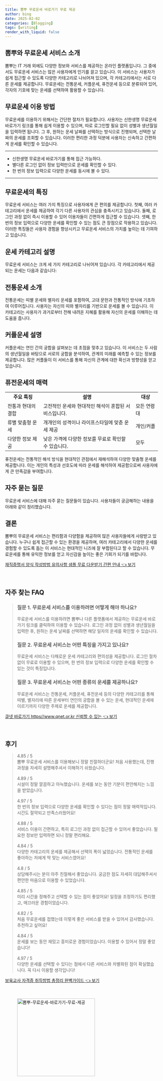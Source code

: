 ```yaml
---
title: 뽐뿌 무료운세 바로가기 무료 제공
author: bing
date: 2025-02-02
categories: [Blogging]
tags: [writing]
render_with_liquid: false
---
```



<h2 id='뽐뿌와 무료운세 서비스 소개'>뽐뿌와 무료운세 서비스 소개</h2>

<p>뽐뿌는 IT 거래 외에도 다양한 정보와 서비스를 제공하는 온라인 플랫폼입니다. 그 중에서도 무료운세 서비스는 많은 사용자에게 인기를 끌고 있습니다. 이 서비스는 사용자가 쉽게 접근할 수 있도록 다양한 카테고리로 나뉘어져 있으며, 각 카테고리에서는 서로 다른 운세를 제공합니다. 무료운세는 전통운세, 커플운세, 퓨전운세 등으로 분류되어 있어, 각자의 기호에 맞는 운세를 선택하여 활용할 수 있습니다.</p>

<h2 id='무료운세 이용 방법'>무료운세 이용 방법</h2>

<p>무료운세를 이용하기 위해서는 간단한 절차가 필요합니다. 사용자는 신한생명 무료운세 바로가기 링크를 통해 쉽게 이용할 수 있으며, 따로 로그인할 필요 없이 성별과 생년월일을 입력하면 됩니다. 그 후, 원하는 운세 날짜를 선택하는 방식으로 진행되며, 선택한 날짜의 운세를 조회할 수 있습니다. 이러한 편리한 과정 덕분에 사용자는 신속하고 간편하게 운세를 확인할 수 있습니다.</p>

<hr />

<ul>
    <li>신한생명 무료운세 바로가기를 통해 접근 가능하다.</li>
    <li>별다른 로그인 없이 정보 입력만으로 운세를 확인할 수 있다.</li>
    <li>한 번의 정보 입력으로 다양한 운세를 동시에 볼 수 있다.</li>
</ul>

<hr />

<h2 id='무료운세의 특징'>무료운세의 특징</h2>

<p>무료운세 서비스는 여러 가지 특징으로 사용자에게 큰 편의를 제공합니다. 첫째, 여러 카테고리에서 운세를 제공하여 각기 다른 사용자의 관심을 충족시키고 있습니다. 둘째, 로그인 과정 없이 즉시 이용할 수 있어 이용자들이 간편하게 접근할 수 있습니다. 셋째, 한 번의 정보 입력으로 다양한 운세를 확인할 수 있는 점도 큰 장점으로 작용하고 있습니다. 이러한 특징들은 사용자 경험을 향상시키고 무료운세 서비스의 가치를 높이는 데 기여하고 있습니다.</p>

<h2 id='운세 카테고리 설명'>운세 카테고리 설명</h2>

<p>무료운세 서비스는 크게 세 가지 카테고리로 나뉘어져 있습니다. 각 카테고리에서 제공되는 운세는 다음과 같습니다:</p>

<h2 id='전통운세 소개'>전통운세 소개</h2>

<p>전통운세는 띠별 운세와 별자리 운세를 포함하여, 고대 문헌과 전통적인 방식에 기초하여 이루어집니다. 사용자는 자신의 띠와 별자리를 기반으로 운세를 볼 수 있습니다. 이 카테고리는 사용자가 과거로부터 전해 내려온 지혜를 활용해 자신의 운세를 이해하는 데 도움을 줍니다.</p>

<h2 id='커플운세 설명'>커플운세 설명</h2>

<p>커플운세는 연인 간의 궁합을 살펴보는 데 초점을 맞추고 있습니다. 이 서비스는 두 사람의 생년월일을 바탕으로 서로의 궁합을 분석하여, 관계의 미래를 예측할 수 있는 정보를 제공합니다. 많은 커플들이 이 서비스를 통해 자신의 관계에 대한 확신과 방향성을 얻고 있습니다.</p>

<h2 id='퓨전운세의 매력'>퓨전운세의 매력</h2>

<table>
    <tr>
        <td style="text-align: center; height: 17px;"><b>주요 특징</b></td>
        <td style="text-align: center; height: 17px;"><b>설명</b></td>
        <td style="text-align: center; height: 17px;"><b>대상</b></td>
    </tr>
    <tr>
        <td>전통과 현대의 결합</td>
        <td>고전적인 운세와 현대적인 해석이 혼합된 서비스입니다.</td>
        <td>모든 연령대</td>
    </tr>
    <tr>
        <td>류별 맞춤형 운세</td>
        <td>개개인의 성격이나 라이프스타일에 맞춘 운세 제공</td>
        <td>개인/커플</td>
    </tr>
    <tr>
        <td>다양한 정보 제공</td>
        <td>낮은 가격에 다양한 정보를 무료로 확인할 수 있습니다.</td>
        <td>모두</td>
    </tr>
</table>

<p>퓨전운세는 전통적인 해석 방식을 현대적인 관점에서 재해석하여 다양한 맞춤형 운세를 제공합니다. 이는 개인의 특성과 선호도에 따라 운세를 해석하여 제공함으로써 사용자에게 큰 만족감을 부여합니다.</p>

<h2 id='자주 묻는 질문'>자주 묻는 질문</h2>

<p>무료운세 서비스에 대해 자주 묻는 질문들이 있습니다. 사용자들이 궁금해하는 내용을 아래와 같이 정리했습니다.</p>

<h2 id='결론'>결론</h2>

<p>뽐뿌의 무료운세 서비스는 편리함과 다양함을 제공하여 많은 사용자들에게 사랑받고 있습니다. 누구나 쉽게 접근할 수 있는 환경을 제공하며, 여러 카테고리에서 다양한 운세를 경험할 수 있도록 돕는 이 서비스는 현대적인 니즈에 잘 부합된다고 할 수 있습니다. 무료운세를 통해 유익한 정보를 얻고 자신감을 높이는 좋은 기회가 되기를 바랍니다.</p>


<p><a class="click-button" title="재직증명서 양식 작성방법 유의사항 샘플 무료 다운받기 간편 안내" href="https://adkhouse.github.io/posts/%EC%9E%AC%EC%A7%81%EC%A6%9D%EB%AA%85%EC%84%9C-%EC%96%91%EC%8B%9D-%EC%9E%91%EC%84%B1%EB%B0%A9%EB%B2%95-%EC%9C%A0%EC%9D%98%EC%82%AC%ED%95%AD-%EC%83%98%ED%94%8C-%EB%AC%B4%EB%A3%8C-%EB%8B%A4%EC%9A%B4%EB%B0%9B%EA%B8%B0-%EA%B0%84%ED%8E%B8-%EC%95%88%EB%82%B4/" rel="dofollow">재직증명서 양식 작성방법 유의사항 샘플 무료 다운받기 간편 안내 👈 보기</a></p><br>
<h2 id='자주_찾는_FAQ'>자주 찾는 FAQ</h2>
<div itemscope="" itemtype="https://schema.org/FAQPage"> 
<blockquote> 
<div itemscope="" itemprop="mainEntity" itemtype="https://schema.org/Question"> 
<h3 itemprop="name">질문 1. 무료운세 서비스를 이용하려면 어떻게 해야 하나요?</h3> 
<div itemscope="" itemprop="acceptedAnswer" itemtype="https://schema.org/Answer"> 
<span itemprop="text"> 
<p>무료운세 서비스를 이용하려면 뽐뿌나 다른 플랫폼에서 제공하는 무료운세 바로가기 링크를 클릭하여 이용할 수 있습니다. 로그인 과정 없이 성별과 생년월일을 입력한 후, 원하는 운세 날짜를 선택하면 해당 일자의 운세를 확인할 수 있습니다.</p> 
</span> 
</div> 
</div> 
<div itemscope="" itemprop="mainEntity" itemtype="https://schema.org/Question"> 
<h3 itemprop="name">질문 2. 무료운세 서비스는 어떤 특징을 가지고 있나요?</h3> 
<div itemscope="" itemprop="acceptedAnswer" itemtype="https://schema.org/Answer"> 
<span itemprop="text"> 
<p>무료운세 서비스는 다채로운 운세 카테고리와 편의성을 제공합니다. 로그인 절차 없이 무료로 이용할 수 있으며, 한 번의 정보 입력으로 다양한 운세를 확인할 수 있는 것이 특징입니다.</p> 
</span> 
</div> 
</div> 
<div itemscope="" itemprop="mainEntity" itemtype="https://schema.org/Question"> 
<h3 itemprop="name">질문 3. 무료운세 서비스는 어떤 종류의 운세를 제공하나요?</h3> 
<div itemscope="" itemprop="acceptedAnswer" itemtype="https://schema.org/Answer"> 
<span itemprop="text"> 
<p>무료운세 서비스는 전통운세, 커플운세, 퓨전운세 등의 다양한 카테고리를 통해 띠별, 별자리에 따른 운세부터 연인의 궁합을 볼 수 있는 운세, 현대적인 운세에 이르기까지 다양한 주제로 운세를 제공합니다.</p> 
</span> 
</div> 
</div> 
</blockquote> 
</div>
<p><a class="click-button" title="큐넷 바로가기 https//www.qnet.or.kr 신뢰할 수 있는" href="https://adkhouse.github.io/posts/%ED%81%90%EB%84%B7-%EB%B0%94%EB%A1%9C%EA%B0%80%EA%B8%B0-httpswww.qnet.or.kr-%EC%8B%A0%EB%A2%B0%ED%95%A0-%EC%88%98-%EC%9E%88%EB%8A%94/" rel="dofollow">큐넷 바로가기 https//www.qnet.or.kr 신뢰할 수 있는 👈 보기</a></p><br>
<h2 id='후기'>후기</h2>
<div itemscope itemtype="https://schema.org/Product">
  <blockquote>
  <div itemprop="review" itemscope itemtype="https://schema.org/Review">
      <div itemprop="reviewRating" itemscope itemtype="https://schema.org/Rating"> <span itemprop="ratingValue">4.85</span> / <span itemprop="bestRating">5</span> </div>
      <span itemprop="reviewBody">뽐뿌 무료운세 서비스를 이용해보니 정말 친절하더군요! 처음 사용했는데, 진행 과정을 자세히 설명해주셔서 이해하기 쉬웠습니다. </span>
  </div>
  <br>
  <div itemprop="review" itemscope itemtype="https://schema.org/Review">
      <div itemprop="reviewRating" itemscope itemtype="https://schema.org/Rating"> <span itemprop="ratingValue">4.89</span> / <span itemprop="bestRating">5</span> </div>
      <span itemprop="reviewBody">시설이 정말 깔끔하고 아늑했습니다. 운세를 보는 동안 기분이 편안해지는 느낌을 받았습니다. </span>
  </div>
  <br>
  <div itemprop="review" itemscope itemtype="https://schema.org/Review">
      <div itemprop="reviewRating" itemscope itemtype="https://schema.org/Rating"> <span itemprop="ratingValue">4.97</span> / <span itemprop="bestRating">5</span> </div>
      <span itemprop="reviewBody">한 번의 정보 입력으로 다양한 운세를 확인할 수 있다는 점이 정말 매력적입니다. 시간도 절약되고 만족스러웠어요!</span>
  </div>
  <br>
  <div itemprop="review" itemscope itemtype="https://schema.org/Review">
      <div itemprop="reviewRating" itemscope itemtype="https://schema.org/Rating"> <span itemprop="ratingValue">4.88</span> / <span itemprop="bestRating">5</span> </div>
      <span itemprop="reviewBody">서비스 이용이 간편하고, 특히 로그인 과정 없이 접근할 수 있어서 좋았습니다. 필요한 정보만 입력하면 되니 정말 편리해요. </span>
  </div>
  <br>
  <div itemprop="review" itemscope itemtype="https://schema.org/Review">
      <div itemprop="reviewRating" itemscope itemtype="https://schema.org/Rating"> <span itemprop="ratingValue">4.84</span> / <span itemprop="bestRating">5</span> </div>
      <span itemprop="reviewBody">다양한 카테고리의 운세를 제공해서 선택의 폭이 넓었습니다. 전통적인 운세를 좋아하는 저에게 딱 맞는 서비스였어요!</span>
  </div>
  <br>
  <div itemprop="review" itemscope itemtype="https://schema.org/Review">
      <div itemprop="reviewRating" itemscope itemtype="https://schema.org/Rating"> <span itemprop="ratingValue">4.8</span> / <span itemprop="bestRating">5</span> </div>
      <span itemprop="reviewBody">상담해주시는 분이 아주 친절해서 좋았습니다. 궁금한 점도 자세히 대답해주셔서 편안한 마음으로 이용할 수 있었습니다.</span>
  </div>
  <br>
  <div itemprop="review" itemscope itemtype="https://schema.org/Review">
      <div itemprop="reviewRating" itemscope itemtype="https://schema.org/Rating"> <span itemprop="ratingValue">4.85</span> / <span itemprop="bestRating">5</span> </div>
      <span itemprop="reviewBody">미리 시간을 정해주고 선택할 수 있는 점이 좋았어요! 일정을 조정하기도 편리했고, 매끄러운 경험이었습니다.</span>
  </div>
  <br>
  <div itemprop="review" itemscope itemtype="https://schema.org/Review">
      <div itemprop="reviewRating" itemscope itemtype="https://schema.org/Rating"> <span itemprop="ratingValue">4.82</span> / <span itemprop="bestRating">5</span> </div>
      <span itemprop="reviewBody">처음 무료운세를 접했는데 이렇게 좋은 서비스를 받을 수 있어서 감사했습니다. 추천하고 싶어요!</span>
  </div>
  <br>
  <div itemprop="review" itemscope itemtype="https://schema.org/Review">
      <div itemprop="reviewRating" itemscope itemtype="https://schema.org/Rating"> <span itemprop="ratingValue">4.84</span> / <span itemprop="bestRating">5</span> </div>
      <span itemprop="reviewBody">운세를 보는 동안 재밌고 흥미로운 경험이었습니다. 이용할 수 있어서 정말 좋았습니다!</span>
  </div>
  <br>
  <div itemprop="review" itemscope itemtype="https://schema.org/Review">
      <div itemprop="reviewRating" itemscope itemtype="https://schema.org/Rating"> <span itemprop="ratingValue">4.97</span> / <span itemprop="bestRating">5</span> </div>
      <span itemprop="reviewBody">다양한 운세를 선택할 수 있다는 점에서 다른 서비스와 차별화된 점이 확실했습니다. 꼭 다시 이용할 생각입니다!</span>
  </div>
  </blockquote>
</div>
<p><a class="click-button" title="보육교사 자격증 취득방법 총정리 완벽가이드" href="https://adkhouse.github.io/posts/%EB%B3%B4%EC%9C%A1%EA%B5%90%EC%82%AC-%EC%9E%90%EA%B2%A9%EC%A6%9D-%EC%B7%A8%EB%93%9D%EB%B0%A9%EB%B2%95-%EC%B4%9D%EC%A0%95%EB%A6%AC-%EC%99%84%EB%B2%BD%EA%B0%80%EC%9D%B4%EB%93%9C/" rel="dofollow">보육교사 자격증 취득방법 총정리 완벽가이드 👈 보기</a></p><br>
<figure class="image"><img src="https://adkhouse.github.io/assets/img/thumbnail/뽐뿌-무료운세-바로가기-무료-제공.webp" alt="뽐뿌-무료운세-바로가기-무료-제공" width="256" height="256"></figure>